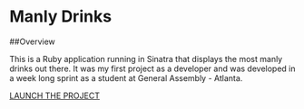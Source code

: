 # Manly Drinks

##Overview

This is a Ruby application running in Sinatra that displays the most manly drinks out there. 
It was my first project as a developer and was developed in a week long sprint as a student at General Assembly - Atlanta. 

<a href="https://manlydrinks.herokuapp.com/" target="_blank">LAUNCH THE PROJECT</a>
